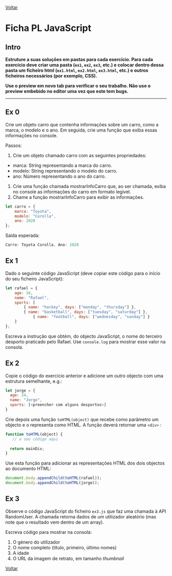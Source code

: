 [Voltar](../main.md)
# Ficha PL JavaScript

## Intro

**Estruture a suas soluções em pastas para cada exercício. Para cada exercício deve criar uma pasta (`ex1`, `ex2`, `ex3`, etc.) e colocar dentro dessa pasta um ficheiro html (`ex1.html`, `ex2.html`, `ex3.html`, etc.) e outros ficheiros necessários (por exemplo, CSS).**

__Use o preview em novo tab para verificar o seu trabalho. Não use o preview embebido no editor uma vez que este tem bugs.__

--- 

## Ex 0
Crie um objeto carro que contenha informações sobre um carro, como a marca, o modelo e o ano. Em seguida, crie uma função que exiba essas informações no console.

Passos:
1. Crie um objeto chamado carro com as seguintes propriedades:
  - marca: String representando a marca do carro.
  - modelo: String representando o modelo do carro.
  - ano: Número representando o ano do carro.
1. Crie uma função chamada mostrarInfoCarro que, ao ser chamada, exiba no console as informações do carro em formato legível.
1. Chame a função mostrarInfoCarro para exibir as informações.

```javascript
let carro = {
    marca: "Toyota",
    modelo: "Corolla",
    ano: 2020
};
```

Saída esperada:
```javascript
Carro: Toyota Corolla, Ano: 2020
```
## Ex 1 
Dado o seguinte código JavaScript (deve copiar este código para o início do seu ficheiro JavaScript):
```js
let rafael = {
	age: 16,
	name: "Rafael",
	sports: [
		{ name: "hockey", days: ["monday", "thursday"] },
		{ name: "basketball", days: ["tuesday", "saturday"] },
            { name: "football", days: ["wednesday", "sunday"] }
	]
};
```


Escreva a instrução que obtém, do objecto JavaScript, o nome do terceiro desporto praticado pelo Rafael.
Use `console.log` para mostrar esse valor na consola.


## Ex 2
Copie o código do exercício anterior e adicione um outro objecto com uma estrutura semelhante, e.g.:
```js
let jorge = {
  age: 24,
  name: "Jorge",
  sports: [<preencher com alguns desportos>]
}
```

Crie depois uma função `toHTML(object)` que recebe como parâmetro um objecto e o representa como HTML. A função deverá retornar uma `<div>` :

```js
function toHTML(object) {
   // o seu código aqui
  
  return mainDiv;
}
```
Use esta função para adicionar as representações HTML dos dois objectos ao documento HTML:

```javascript
document.body.appendChild(toHTML(rafael));
document.body.appendChild(toHTML(jorge));
```

## Ex 3
Observe o código JavaScript do ficheiro `ex3.js` que faz uma chamada à API RandomUser. A chamada retorna dados de *um* utilizador aleatório (mas note que o resultado vem dentro de um array).

Escreva código para mostrar na consola:
1. O género do utilizador
2. O nome completo (título, primeiro, último nomes)
3. A idade
4. O URL da imagem de retrato, em tamanho _thumbnail_


[Voltar](../main.md)
